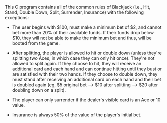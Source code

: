 This C program contains all of the common rules of Blackjack (i.e., Hit, Stand, Double Down, Split, Surrender, Insurance) with the following exceptions:

* The user begins with $100, must make a minimum bet of $2, and cannot bet more than 20% of their available funds. If their funds drop below $10, they will not be able to make the minimum bet and thus, will be booted from the game.

* After splitting, the player is allowed to hit or double down (unless they're splitting two Aces, in which case they can only hit once). They're not allowed to split again. If they choose to hit, they will receive an additional card and each hand and can continue hitting until they bust or are satisfied with their two hands. If they choose to double down, they must stand after receiving an additional card on each hand and their bet is doubled again (eg, $5 original bet --> $10 after splitting --> $20 after doubling down on a split).

* The player can only surrender if the dealer's visible card is an Ace or 10 value.

* Insurance is always 50% of the value of the player's initial bet.